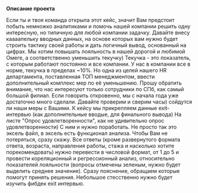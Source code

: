 **Описание проекта**

Если ты и твоя команда открыла этот кейс, значит Вам предстоит побыть немножко аналитиками и помочь нашей компании решить одну интересную, но типичную для любой компании задачку. 
Давайте внесу каааапельку вводных данных, на основе которых вам нужно будет строить тактику своей работы и дать логичный вывод, основанный на цифрах.
Мы хотим повышать лояльность в нашей дорогой и любимой Омеге, а соответственно уменьшить текучку) Текучка - это показатель, с которым работают постоянно и все компании. У нас в компании все в норме, текучка в пределах ~10%. Но одна из целей нашего HR департамента, поставленная ТОП менеджментом, ввести дополнительный комплекс мер по её уменьшению. Прошу обратить внимание, что нас интересуют только сотрудники по СПб, как самый большой филиал.
Если говорить откровенно, мы с начала года уже достаточно много сделали. 
Давайте проверим и сверим часы) сойдутся ли наши меры с Вашими. 
К кейсу мы прикрепляем данные exit-интервью (как дополнительные вводые, для финального вывода)
На листе "Опрос удовлетворенности", как не удивительно опрос удовлетворенности) 
С ним и нужно поработать. Не просто так это эксель файл, в эксель есть функционал анализа.
Чтобы Вам не потеряться, сразу скажу. Все ответы (кроме развернутого формата ответа, возраста, направления работы, стажа и насколько хотите порекомендовать) нужно перевести в числовой формат, от 1 до 5 и провести кореляционный и регрессионный анализ, относительно показателей лояльности (вопросы отмечены зеленым, нужно будет выделить среднее значение). Сразу пояснение, обращаем  которые помогут принять решения. Небольшое стесственно нужно будет изучить фибдек exit интервью. 

